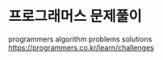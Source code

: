 # 프로그래머스 문제풀이
programmers algorithm problems solutions <br>
https://programmers.co.kr/learn/challenges
